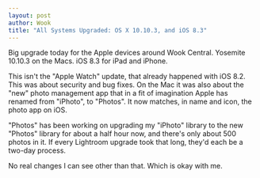 ```yaml
---
layout: post
author: Wook
title: "All Systems Upgraded: OS X 10.10.3, and iOS 8.3"
---
```

Big upgrade today for the Apple devices around Wook Central.
Yosemite 10.10.3 on the Macs.  iOS 8.3 for iPad and iPhone.

This isn't the "Apple Watch" update, that already happened with iOS 8.2.  This was
about security and bug fixes.  On the Mac it was also about the "new" photo management
app that in a fit of imagination
Apple has renamed from "iPhoto", to "Photos".  It now matches, in name and icon, the
photo app on iOS.

"Photos" has been working on upgrading my "iPhoto" library to the new "Photos"
library for about a half hour now, and there's only about 500 photos in it.  If
every Lightroom upgrade took that long, they'd each be a two-day process.

No real changes I can see other than that.  Which is okay with me.
